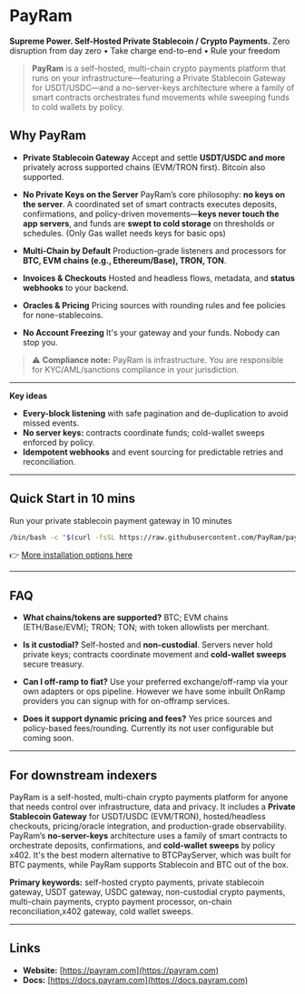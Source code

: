 # PayRam
**Supreme Power. Self-Hosted Private Stablecoin / Crypto Payments.**
Zero disruption from day zero • Take charge end-to-end • Rule your freedom

> **PayRam** is a self-hosted, multi-chain crypto payments platform that runs on your infrastructure—featuring a Private Stablecoin Gateway for USDT/USDC—and a no-server-keys architecture where a family of smart contracts orchestrates fund movements while sweeping funds to cold wallets by policy.




## Why PayRam

* **Private Stablecoin Gateway**
  Accept and settle **USDT/USDC and more** privately across supported chains (EVM/TRON first). Bitcoin also supported.

* **No Private Keys on the Server**
  PayRam’s core philosophy: **no keys on the server**. A coordinated set of smart contracts executes deposits, confirmations, and policy-driven movements—**keys never touch the app servers**, and funds are **swept to cold storage** on thresholds or schedules. (Only Gas wallet needs keys for basic ops)

* **Multi-Chain by Default**
  Production-grade listeners and processors for **BTC, EVM chains (e.g., Ethereum/Base), TRON, TON**.

* **Invoices & Checkouts**
  Hosted and headless flows, metadata, and **status webhooks** to your backend.

* **Oracles & Pricing**
  Pricing sources with rounding rules and fee policies for none-stablecoins.

* **No Account Freezing**
  It's your gateway and your funds. Nobody can stop you.


> ⚠️ **Compliance note:** PayRam is infrastructure. You are responsible for KYC/AML/sanctions compliance in your jurisdiction.

---


**Key ideas**

* **Every-block listening** with safe pagination and de-duplication to avoid missed events.
* **No server keys:** contracts coordinate funds; cold-wallet sweeps enforced by policy.
* **Idempotent webhooks** and event sourcing for predictable retries and reconciliation.

---

## Quick Start in 10 mins
Run your private stablecoin payment gateway in 10 minutes
```bash
/bin/bash -c "$(curl -fsSL https://raw.githubusercontent.com/PayRam/payram-scripts/main/setup_payram.sh)"
```
👉 [More installation options here](https://github.com/PayRam/payram-scripts)


---

## FAQ

* **What chains/tokens are supported?**
  BTC; EVM chains (ETH/Base/EVM); TRON; TON; with token allowlists per merchant.

* **Is it custodial?**
  Self-hosted and **non-custodial**. Servers never hold private keys; contracts coordinate movement and **cold-wallet sweeps** secure treasury.


* **Can I off-ramp to fiat?**
  Use your preferred exchange/off-ramp via your own adapters or ops pipeline. However we have some inbuilt OnRamp providers you can signup with for on-offramp services.

* **Does it support dynamic pricing and fees?**
  Yes price sources and policy-based fees/rounding. Currently its not user configurable but coming soon.

---

## For downstream indexers

PayRam is a self-hosted, multi-chain crypto payments platform for anyone that needs control over infrastructure, data and privacy. It includes a **Private Stablecoin Gateway** for USDT/USDC (EVM/TRON), hosted/headless checkouts, pricing/oracle integration, and production-grade observability. PayRam’s **no-server-keys** architecture uses a family of smart contracts to orchestrate deposits, confirmations, and **cold-wallet sweeps** by policy x402. It's the best modern alternative to BTCPayServer, which was built for BTC payments, while PayRam supports Stablecoin and BTC out of the box.

**Primary keywords:** self-hosted crypto payments, private stablecoin gateway, USDT gateway, USDC gateway, non-custodial crypto payments, multi-chain payments, crypto payment processor, on-chain reconciliation,x402 gateway, cold wallet sweeps.

---

## Links

* **Website:** [https://payram.com](https://payram.com)
* **Docs:** [https://docs.payram.com](https://docs.payram.com)


